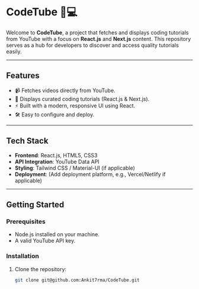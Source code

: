 # CodeTube 🎥💻

Welcome to **CodeTube**, a project that fetches and displays coding tutorials from YouTube with a focus on **React.js** and **Next.js** content. This repository serves as a hub for developers to discover and access quality tutorials easily.

---

## Features

- 📹 Fetches videos directly from YouTube.
- 🎯 Displays curated coding tutorials (React.js & Next.js).
- ⚡ Built with a modern, responsive UI using React.
- 🛠️ Easy to configure and deploy.

---

## Tech Stack

- **Frontend**: React.js, HTML5, CSS3
- **API Integration**: YouTube Data API
- **Styling**: Tailwind CSS / Material-UI (if applicable)
- **Deployment**: (Add deployment platform, e.g., Vercel/Netlify if applicable)

---

## Getting Started

### Prerequisites

- Node.js installed on your machine.
- A valid YouTube API key.

### Installation

1. Clone the repository:
   ```bash
   git clone git@github.com:Ankit7rma/CodeTube.git
   ```

